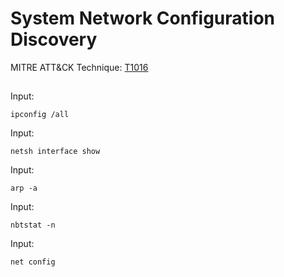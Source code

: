 # System Network Configuration Discovery

MITRE ATT&CK Technique: [T1016](https://attack.mitre.org/wiki/Technique/T1016)


##

Input:

    ipconfig /all

Input:

    netsh interface show

Input:

    arp -a

Input:

    nbtstat -n

Input:

    net config

